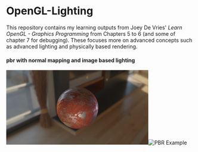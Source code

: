 # OpenGL-Lighting
This repository contains my learning outputs from Joey De Vries' _Learn OpenGL - Graphics Programming_ from Chapters 5 to 6 (and some of chapter 7 for debugging). These focuses more on advanced concepts such as advanced lighting and physically based rendering.

#### pbr with normal mapping and image based lighting
<img src="/output/sphere_pbr.PNG" alt="PBR Example" style="height:200px; width:auto;"><img src="/output/pbr_shere.gif" alt="PBR Example" style="height:200px; width:auto;"> 
